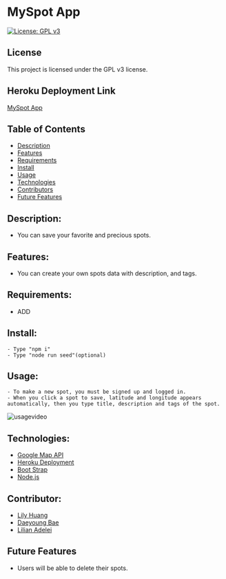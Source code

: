 # MySpot App

  [![License: GPL v3](https://img.shields.io/badge/License-GPLv3-blue.svg)](https://www.gnu.org/licenses/gpl-3.0)
  
## License
  
  This project is licensed under the GPL v3 license.
  
## Heroku Deployment Link
  
  [MySpot App]()
  

## Table of Contents
- [Description](#description)
- [Features](#features)
- [Requirements](#requirements)
- [Install](#install)
- [Usage](#usage)
- [Technologies](#technologies)
- [Contributors](#contributors)
- [Future Features](#futurefeatures)


## Description: 
- You can save your favorite and precious spots.

## Features: 
- You can create your own spots data with description, and tags.

## Requirements: 
- ADD

## Install:
    - Type "npm i"
    - Type "node run seed"(optional)

## Usage: 
    - To make a new spot, you must be signed up and logged in.
    - When you click a spot to save, latitude and longitude appears automatically, then you type title, description and tags of the spot.

![usagevideo](./src/myspot-trial-video.gif)

## Technologies:  
-   [Google Map API](https://developers.google.com/maps)
-   [Heroku Deployment](https://devcenter.heroku.com/)
-   [Boot Strap](https://getbootstrap.com/)
-   [Node.js](https://nodejs.org/en/docs/)


## Contributor:  
- [Lily Huang](https://github.com/LemonPocky)
- [Daeyoung Bae](https://github.com/wooglow)
- [Lilian Adelei](https://github.com/HibiAdelei)

## Future Features
- Users will be able to delete their spots.

